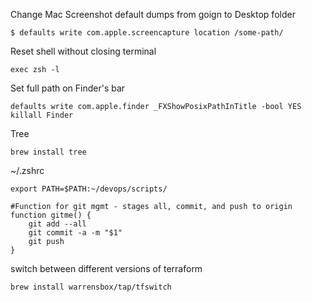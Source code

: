 Change Mac Screenshot default dumps from goign to Desktop folder <p>
`$ defaults write com.apple.screencapture location /some-path/`

Reset shell without closing terminal <p>
`exec zsh -l`

Set full path on Finder's bar
```
defaults write com.apple.finder _FXShowPosixPathInTitle -bool YES
killall Finder
```
  
Tree <p>
`brew install tree`
  
~/.zshrc
```
export PATH=$PATH:~/devops/scripts/

#Function for git mgmt - stages all, commit, and push to origin
function gitme() {
    git add --all
    git commit -a -m "$1"
    git push
}
```

  
switch between different versions of terraform <p>
`brew install warrensbox/tap/tfswitch`

 
